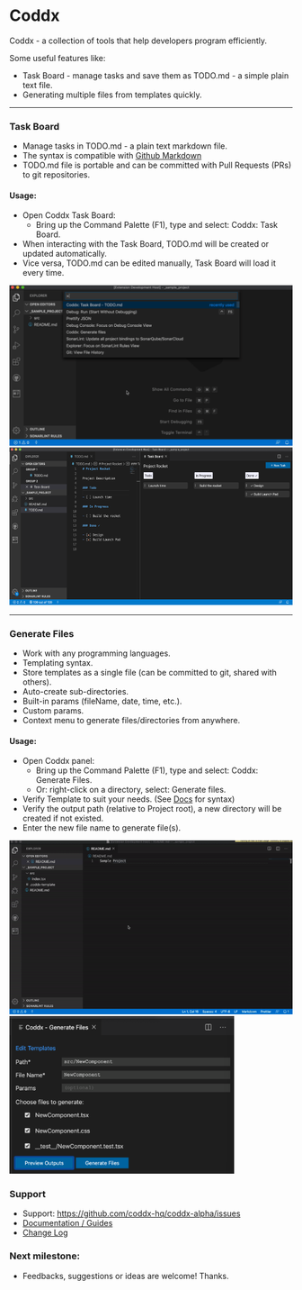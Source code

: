 # Coddx

Coddx - a collection of tools that help developers program efficiently.

Some useful features like:

- Task Board - manage tasks and save them as TODO.md - a simple plain text file.
- Generating multiple files from templates quickly.

<hr />

### Task Board

- Manage tasks in TODO.md - a plain text markdown file.
- The syntax is compatible with [Github Markdown](https://github.github.com/gfm/#task-list-items-extension-)
- TODO.md file is portable and can be committed with Pull Requests (PRs) to git repositories.

#### Usage:

- Open Coddx Task Board:
  - Bring up the Command Palette (F1), type and select: Coddx: Task Board.
- When interacting with the Task Board, TODO.md will be created or updated automatically.
- Vice versa, TODO.md can be edited manually, Task Board will load it every time.

<img src="docs/media/task-board-demo.gif" />

<img src="docs/media/task-board.png" height="280" />

<hr />

### Generate Files

- Work with any programming languages.
- Templating syntax.
- Store templates as a single file (can be committed to git, shared with others).
- Auto-create sub-directories.
- Built-in params (fileName, date, time, etc.).
- Custom params.
- Context menu to generate files/directories from anywhere.

#### Usage:

- Open Coddx panel:
  - Bring up the Command Palette (F1), type and select: Coddx: Generate Files.
  - Or: right-click on a directory, select: Generate files.
- Verify Template to suit your needs. (See <a href="https://github.com/coddx-hq/coddx-alpha/blob/master/docs/documentation.md">Docs</a> for syntax)
- Verify the output path (relative to Project root), a new directory will be created if not existed.
- Enter the new file name to generate file(s).

<img src="docs/media/coddx-demo.gif" />
  
<img src="docs/media/panel.png" height="280" />

### Support

- Support: https://github.com/coddx-hq/coddx-alpha/issues
- <a href="https://github.com/coddx-hq/coddx-alpha/blob/master/docs/documentation.md">Documentation / Guides</a>
- <a href="https://github.com/coddx-hq/coddx-alpha/blob/master/CHANGELOG.md">Change Log</a>

### Next milestone:

- Feedbacks, suggestions or ideas are welcome! Thanks.
